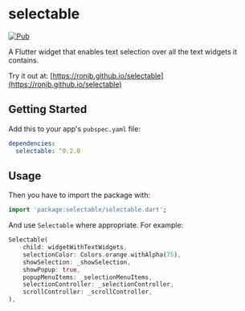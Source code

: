# selectable

[![Pub](https://img.shields.io/pub/v/selectable.svg)](https://pub.dev/packages/selectable)

A Flutter widget that enables text selection over all the text widgets it contains.

Try it out at: [https://ronjb.github.io/selectable](https://ronjb.github.io/selectable)

## Getting Started

Add this to your app's `pubspec.yaml` file:

```yaml
dependencies:
  selectable: ^0.2.0
```

## Usage

Then you have to import the package with:

```dart
import 'package:selectable/selectable.dart';
```

And use `Selectable` where appropriate. For example:

```dart
Selectable(
    child: widgetWithTextWidgets,
    selectionColor: Colors.orange.withAlpha(75),
    showSelection: _showSelection,
    showPopup: true,
    popupMenuItems: _selectionMenuItems,
    selectionController: _selectionController,
    scrollController: _scrollController,
),
```
